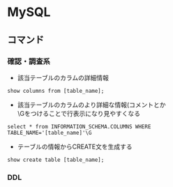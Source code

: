 # MySQL

## コマンド

### 確認・調査系

- 該当テーブルのカラムの詳細情報

```
show columns from [table_name];
```

- 該当テーブルのカラムのより詳細な情報(コメントとか\
  \Gをつけることで行表示になり見やすくなる

```
select * from INFORMATION_SCHEMA.COLUMNS WHERE TABLE_NAME='[table_name]'\G
```

- テーブルの情報からCREATE文を生成する

```
show create table [table_name];
```

### DDL
